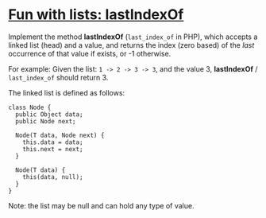 # [Fun with lists: lastIndexOf](https://www.codewars.com/kata/fun-with-lists-lastindexof "https://www.codewars.com/kata/581c867a33b9fe732e000076")

Implement the method **lastIndexOf** (`last_index_of` in PHP), which accepts a linked list (head) and a value, and returns the index (zero based) of the *last* occurrence of that value if exists, or -1 otherwise.

For example:
Given the list: `1 -> 2 -> 3 -> 3`, and the value 3, **lastIndexOf** / `last_index_of` should return 3.

The linked list is defined as follows:

```
class Node {
  public Object data;
  public Node next;

  Node(T data, Node next) {
    this.data = data;
    this.next = next;
  }
  
  Node(T data) {
    this(data, null);
  }
}
```

Note: the list may be null and can hold any type of value.